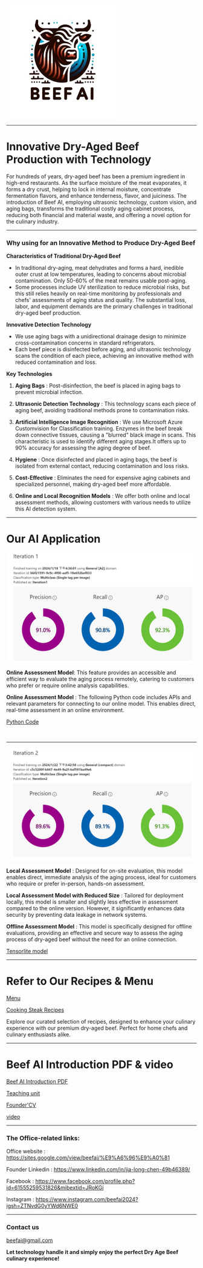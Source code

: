 ![logo](https://github.com/Beef-AI/Ultrasound-Dry-Age-Beef/blob/main/image/logo.jpg?raw=true)

---

# Innovative Dry-Aged Beef Production with Technology

For hundreds of years, dry-aged beef has been a premium ingredient in high-end restaurants. As the surface moisture of the meat evaporates, it forms a dry crust, helping to lock in internal moisture, concentrate fermentation flavors, and enhance tenderness, flavor, and juiciness. The introduction of Beef AI, employing ultrasonic technology, custom vision, and aging bags, transforms the traditional costly aging cabinet process, reducing both financial and material waste, and offering a novel option for the culinary industry.

---

### Why using for an Innovative Method to Produce Dry-Aged Beef

**Characteristics of Traditional Dry-Aged Beef**
- In traditional dry-aging, meat dehydrates and forms a hard, inedible outer crust at low temperatures, leading to concerns about microbial contamination. Only 50-60% of the meat remains usable post-aging.
- Some processes include UV sterilization to reduce microbial risks, but this still relies heavily on real-time monitoring by professionals and chefs' assessments of aging status and quality. The substantial loss, labor, and equipment demands are the primary challenges in traditional dry-aged beef production.

**Innovative Detection Technology**
- We use aging bags with a unidirectional drainage design to minimize cross-contamination concerns in standard refrigerators.
- Each beef piece is disinfected before aging, and ultrasonic technology scans the condition of each piece, achieving an innovative method with reduced contamination and loss.


**Key Technologies**
1. **Aging Bags** : Post-disinfection, the beef is placed in aging bags to prevent microbial infection.
   
2. **Ultrasonic Detection Technology** : This technology scans each piece of aging beef, avoiding traditional methods prone to contamination risks.

3. **Artificial Intelligence Image Recognition** : We use Microsoft Azure Customvision for Classification training. Enzymes in the beef break down connective tissues, causing a "blurred" black image in scans. This characteristic is used to identify different aging stages.It offers up to 90% accuracy for assessing the aging degree of beef.
 
4. **Hygiene** : Once disinfected and placed in aging bags, the beef is isolated from external contact, reducing contamination and loss risks.
   
5. **Cost-Effective** : Eliminates the need for expensive aging cabinets and specialized personnel, making dry-aged beef more affordable.

6. **Online and Local Recognition Models** : We offer both online and local assessment methods, allowing customers with various needs to utilize this AI detection system.
     
---

# Our AI Application

![picture](https://github.com/Beef-AI/Ultrasound-Dry-Age-Beef/blob/main/image/Iteration1.png?raw=true)


**Online Assessment Model**: This feature provides an accessible and efficient way to evaluate the aging process remotely, catering to customers who prefer or require online analysis capabilities.

**Online Assessment Model** : The following Python code includes APIs and relevant parameters for connecting to our online model. This enables direct, real-time assessment in an online environment.

[Python Code](https://github.com/Beef-AI/Ultrasound-Dry-Age-Beef/blob/main/Python%20Code/Azure%20Online%20Assessment%20Model.py)

<br>

---

![picture](https://github.com/Beef-AI/Ultrasound-Dry-Age-Beef/blob/main/image/Iteration2.png?raw=true)


**Local Assessment Model** : Designed for on-site evaluation, this model enables direct, immediate analysis of the aging process, ideal for customers who require or prefer in-person, hands-on assessment.

**Local Assessment Model with Reduced Size** : Tailored for deployment locally, this model is smaller and slightly less effective in assessment compared to the online version. However, it significantly enhances data security by preventing data leakage in network systems.


**Offline Assessment Model** : This model is specifically designed for offline evaluations, providing an effective and secure way to assess the aging process of dry-aged beef without the need for an online connection.

[Tensorlite model](https://github.com/Beef-AI/Ultrasound-Dry-Age-Beef/tree/main/Tensorlite%20model)

---

# Refer to Our Recipes & Menu

[Menu](https://github.com/Beef-AI/Ultrasound-Dry-Age-Beef/blob/main/Menu/Dry%20Age%20Beef%20Order-EN.pdf)

[Cooking Steak Recipes](https://github.com/Beef-AI/Ultrasound-Dry-Age-Beef/blob/main/Cooking%20Steak%20Recipes/Cooking%20Steak%20Recipes.pdf)

Explore our curated selection of recipes, designed to enhance your culinary experience with our premium dry-aged beef. Perfect for home chefs and culinary enthusiasts alike.

---

# Beef AI Introduction PDF & video

[Beef AI Introduction PDF](https://github.com/Beef-AI/Ultrasound-Dry-Age-Beef/blob/main/Beef%20AI%20Introduction%20PDF/Dry-aged%20beef%20Open%20AI%20.pdf)

[Teaching unit](https://github.com/Beef-AI/Ultrasound-Dry-Age-Beef/blob/main/Beef%20AI%20Introduction%20PDF/Teaching%20unit%20-%20Pei%20Pei%20Lin.pdf)

[Founder'CV](https://github.com/Beef-AI/Ultrasound-Dry-Age-Beef/blob/main/Founder-CV/Jia-Long-Chen%20CV.pdf)

[video](https://youtube.com/shorts/hHIYjScT4hw?feature=share)

---

### The Office-related links:
Office website : https://sites.google.com/view/beefai/%E9%A6%96%E9%A0%81

Founder Linkedin : https://www.linkedin.com/in/jia-long-chen-49b46389/

Facebook : https://www.facebook.com/profile.php?id=61555259531826&mibextid=JRoKGi

Instagram : https://www.instagram.com/beefai2024?igsh=ZTNvdG0yYWd6NWE0

---

### Contact us
<beefai@gmail.com>




**Let technology handle it and simply enjoy the perfect Dry Age Beef culinary experience!**


